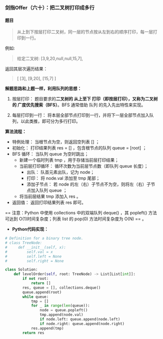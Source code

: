 ### 剑指Offer（六十）：把二叉树打印成多行
#### 题目
> 从上到下按层打印二叉树，同一层的节点按从左到右的顺序打印，每一层打印到一行。
 

例如:
> 给定二叉树: [3,9,20,null,null,15,7],

返回其层次遍历结果：
> [
  [3],
  [9,20],
  [15,7]
]

**解题思路和上题一样，利用队列的思想：**

1.  按层打印： 题目要求的**二叉树的 从上至下 打印（即按层打印），又称为二叉树的 广度优先搜索（BFS）**。BFS 通常借助 队列 的先入先出特性来实现。

2.  每层打印到一行： 将本层全部节点打印到一行，并将下一层全部节点加入队列，以此类推，即可分为多行打印。

**算法流程：**

- 特例处理： 当根节点为空，则返回空列表 [] ；
- 初始化： 打印结果列表 res = [] ，包含根节点的队列 queue = [root] ；
- BFS 循环： 当队列 queue 为空时跳出；
    - 新建一个临时列表 tmp ，用于存储当前层打印结果；
   - 当前层打印循环： 循环次数为当前层节点数（即队列 queue 长度）；
     - 出队： 队首元素出队，记为 node；
     - 打印： 将 node.val 添加至 tmp 尾部；
     - 添加子节点： 若 node 的左（右）子节点不为空，则将左（右）子节点加入队列 queue ；
   - 将当前层结果 tmp 添加入 res 。
- 返回值： 返回打印结果列表 res 即可。



== 注意：Python 中使用 collections 中的双端队列 deque() ，其 popleft() 方法可达到 O(1)时间复杂度；列表 list 的 pop(0) 方法时间复杂度为 O(N) == 。

- **Python代码实现：**

```python
# Definition for a binary tree node.
# class TreeNode:
#     def __init__(self, x):
#         self.val = x
#         self.left = None
#         self.right = None

class Solution:
    def levelOrder(self, root: TreeNode) -> List[List[int]]:
        if not root:
            return []
        res, queue = [], collections.deque()
        queue.append(root)
        while queue:
            tmp = []
            for _ in range(len(queue)):
                node = queue.popleft()
                tmp.append(node.val)
                if node.left: queue.append(node.left)
                if node.right: queue.append(node.right)
            res.append(tmp)
        return res
```
